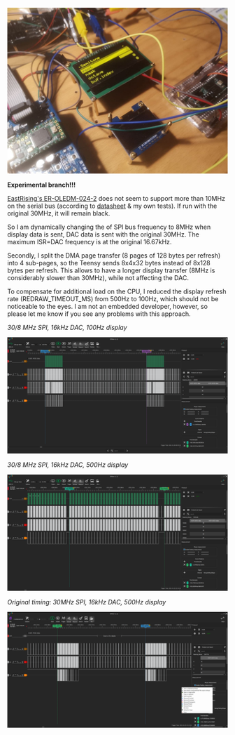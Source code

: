 ![experimental-setup](experimental-setup.jpg)

**Experimental branch!!!**

[EastRising's ER-OLEDM-024-2](https://www.buydisplay.com/catalogsearch/advanced/result/?resolution=150&diagonal_size[]=301) does not seem to support more than 10MHz on the serial bus
(according to [datasheet](https://www.buydisplay.com/download/manual/ER-OLED024-2_Series_Datasheet.pdf) & my own tests). If run with the original 30MHz, it will remain black.

So I am dynamically changing the of SPI bus frequency to 8MHz when display data is sent, DAC data is sent with the original 30MHz. The maximum ISR=DAC frequency is at the original 16.67kHz.

Secondly, I split the DMA page transfer (8 pages of 128 bytes per refresh) into 4 sub-pages, so the Teensy sends 8x4x32 bytes instead of 8x128 bytes per refresh. This allows to have a longer display transfer (8MHz is considerably slower than 30MHz), while not affecting the DAC. 

To compensate for additional load on the CPU, I reduced the display refresh rate (REDRAW_TIMEOUT_MS) from 500Hz to 100Hz, which should not be noticeable to the eyes. I am not an embedded developer, however, so please let me know if you see any problems with this approach.

*30/8 MHz SPI, 16kHz DAC, 100Hz display*

![30/8 MHz SPI, 16kHz DAC, 100Hz display](new-11ms.png)


*30/8 MHz SPI, 16kHz DAC, 500Hz display*

![30/8 MHz SPI, 16kHz DAC, 500Hz display](new-2ms.png)


*Original timing: 30MHz SPI, 16kHz DAC, 500Hz display*

![Original timing: 30MHz SPI, 16kHz DAC, 500Hz display](original-2ms.png)
